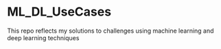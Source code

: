 # ML_DL_UseCases
This repo reflects my solutions to challenges using machine learning and deep learning techniques
